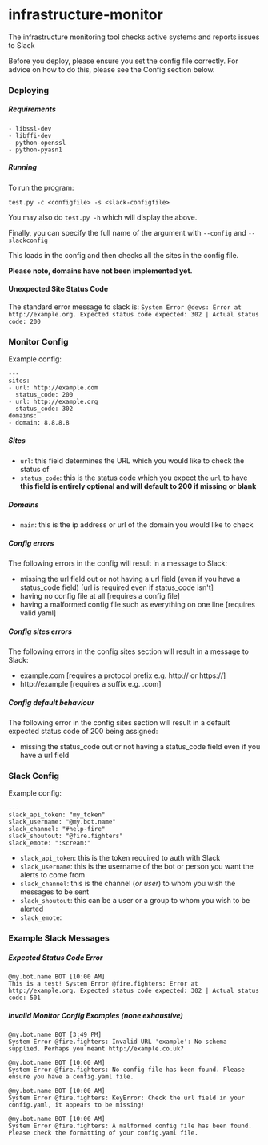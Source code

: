 # infrastructure-monitor
The infrastructure monitoring tool checks active systems and reports issues to Slack

Before you deploy, please ensure you set the config file correctly. For advice on how to do this, please see the Config section below.

### Deploying

##### Requirements

```
- libssl-dev
- libffi-dev
- python-openssl
- python-pyasn1
```

##### Running

To run the program:

`test.py -c <configfile> -s <slack-configfile>`

You may also do `test.py -h` which will display the above.

Finally, you can specify the full name of the argument with `--config` and `--slackconfig`

This loads in the config and then checks all the sites in the config file.

**Please note, domains have not been implemented yet.**

#### Unexpected Site Status Code
The standard error message to slack is:
`System Error @devs: Error at http://example.org. Expected status code expected: 302 | Actual status code: 200`

### Monitor Config

Example config:
```
---
sites:
- url: http://example.com
  status_code: 200
- url: http://example.org
  status_code: 302
domains:
- domain: 8.8.8.8
```

##### Sites
- `url`: this field determines the URL which you would like to check the status of
- `status_code`: this is the status code which you expect the `url` to have **this field is entirely optional and will default to 200 if missing or blank**

##### Domains
- `main`: this is the ip address or url of the domain you would like to check

##### Config errors
The following errors in the config will result in a message to Slack:
- missing the url field out or not having a url field (even if you have a status_code field) [url is required even if status_code isn't]
- having no config file at all [requires a config file]
- having a malformed config file such as everything on one line [requires valid yaml]

##### Config sites errors
The following errors in the config sites section will result in a message to Slack:
- example.com [requires a protocol prefix e.g. http:// or https://]
- http://example [requires a suffix e.g. .com]

##### Config default behaviour
The following error in the config sites section will result in a default expected status code of 200 being assigned:
- missing the status_code out or not having a status_code field even if you have a url field

### Slack Config

Example config:
```
---
slack_api_token: "my_token"
slack_username: "@my.bot.name"
slack_channel: "#help-fire"
slack_shoutout: "@fire.fighters"
slack_emote: ":scream:"
```

- `slack_api_token`: this is the token required to auth with Slack
- `slack_username`: this is the username of the bot or person you want the alerts to come from
- `slack_channel`: this is the channel (*or user*) to whom you wish the messages to be sent
- `slack_shoutout`: this can be a user or a group to whom you wish to be alerted
- `slack_emote`: 

### Example Slack Messages

##### Expected Status Code Error
```
@my.bot.name BOT [10:00 AM]  
This is a test! System Error @fire.fighters: Error at http://example.org. Expected status code expected: 302 | Actual status code: 501
```

##### Invalid Monitor Config Examples (none exhaustive)
```
@my.bot.name BOT [3:49 PM]  
System Error @fire.fighters: Invalid URL 'example': No schema supplied. Perhaps you meant http://example.co.uk?
```
```
@my.bot.name BOT [10:00 AM]  
System Error @fire.fighters: No config file has been found. Please ensure you have a config.yaml file.
```
```
@my.bot.name BOT [10:00 AM]  
System Error @fire.fighters: KeyError: Check the url field in your config.yaml, it appears to be missing!
```
```
@my.bot.name BOT [10:00 AM]  
System Error @fire.fighters: A malformed config file has been found. Please check the formatting of your config.yaml file.
```
